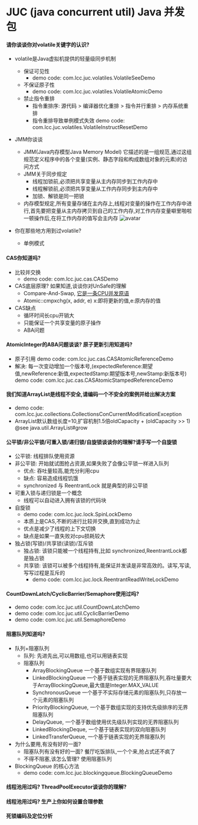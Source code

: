 # JUC (java concurrent util) Java 并发包

#### 请你谈谈你对volatile关键字的认识?
* volatile是Java虚拟机提供的轻量级同步机制
    * 保证可见性
        * demo code: com.lcc.juc.volatiles.VolatileSeeDemo
    * 不保证原子性
        * demo code: com.lcc.juc.volatiles.VolatileAtomicDemo
    * 禁止指令重排
        * 指令重排序: 源代码 > 编译器优化重排 > 指令并行重排 > 内存系统重排
        * 指令重排导致单例模式失效 demo code: com.lcc.juc.volatiles.VolatileInstructResetDemo
         
* JMM你谈谈
    * JMM(Java内存模型Java Memory Model) 它描述的是一组规范,通过这组规范定义程序中的各个变量(实例、静态字段和构成数组对象的元素)的访问方式
    * JMM关于同步规定
        * 线程加锁前,必须把共享变量从主内存同步到工作内存中
        * 线程解锁前,必须把共享变量从工作内存同步到主内存中
        * 加锁、解锁是同一把锁
    * 内存模型规定,所有变量存储在主内存上,线程对变量的操作在工作内存中进行,首先要把变量从主内存拷贝到自己的工作内存,对工作内存变量噼里啪啦一顿操作后,在将工作内存的值写会主内存
    ![avatar](https://pic2.zhimg.com/v2-7abd7500588012315f4f0e068e20e341_b.jpg)
        
* 你在那些地方用到过volatile? 
    * 单例模式
    

#### CAS你知道吗?
* 比较并交换
    * demo code: com.lcc.juc.cas.CASDemo 
* CAS底层原理? 如果知道,谈谈你对UnSafe的理解
    * Compare-And-Swap, [它是一条CPU并发原语](https://github.com/unofficial-openjdk/openjdk/blob/jdk8u/jdk8u/hotspot/src/share/vm/prims/unsafe.cpp#L1233)
    * Atomic::cmpxchg(x, addr, e) x:即将更新的值,e:原内存的值
* CAS缺点
    * 循环时间长cpu开销大
    * 只能保证一个共享变量的原子操作
    * ABA问题
        

#### AtomicInteger的ABA问题谈谈? 原子更新引用知道吗?
* 原子引用 demo code: com.lcc.juc.cas.CASAtomicReferenceDemo
* 解决: 每一次变动增加一个版本号,(expectedReference:期望值,newReference:新值,expectedStamp:期望版本号,newStamp:新版本号) demo code: com.lcc.juc.cas.CASAtomicStampedReferenceDemo


#### 我们知道ArrayList是线程不安全,请编码一个不安全的案例并给出解决方案
* demo code: com.lcc.juc.collections.CollectionsConCurrentModificationException
* ArrayList默认数组长度=10,扩容机制1.5倍oldCapacity + (oldCapacity >> 1) @see java.util.ArrayList#grow
        
        
#### 公平锁/非公平锁/可重入锁/递归锁/自旋锁谈谈你的理解?请手写一个自旋锁
* 公平锁: 线程排队使用资源
* 非公平锁: 开始就试图抢占资源,如果失败了会像公平锁一样进入队列
    * 优点: 吞吐量较高,能充分利用cpu
    * 缺点: 容易造成线程饥饿
    * synchronized 与 ReentrantLock 就是典型的非公平锁
* 可重入锁与递归锁是一个概念
    * 线程可以自动进入拥有该锁的代码块
* 自旋锁
    * demo code: com.lcc.juc.lock.SpinLockDemo
    * 本质上是CAS,不断的进行比较并交换,直到成功为止
    * 优点是减少了线程的上下文切换
    * 缺点是如果一直失败对cpu损耗较大
* 独占锁(写锁)/共享锁(读锁)/互斥锁
    * 独占锁: 该锁只能被一个线程持有,比如 synchronized,ReentrantLock都是独占锁
    * 共享锁: 该锁可以被多个线程持有,能保证并发读是非常高效的。读写,写读,写写过程是互斥的
        * demo code: com.lcc.juc.lock.ReentrantReadWriteLockDemo
  
 
#### CountDownLatch/CyclicBarrier/Semaphore使用过吗?
* demo code: com.lcc.juc.util.CountDownLatchDemo
* demo code: com.lcc.juc.util.CyclicBarrierDemo
* demo code: com.lcc.juc.util.SemaphoreDemo


#### 阻塞队列知道吗?
* 队列+阻塞队列
    * 队列: 先进先出,可以用数组,也可以用链表实现
    * 阻塞队列
        * ArrayBlockingQueue 一个基于数组实现有界阻塞队列
        * LinkedBlockingQueue 一个基于链表实现的无界阻塞队列,吞吐量要大于ArrayBlockingQueue,最大值是Integer.MAX_VALUE
        * SynchronousQueue 一个基于不实际存储元素的阻塞队列,只存放一个元素的阻塞队列
        * PriorityBlockingQueue, 一个基于数组实现的支持优先级排序的无界阻塞队列
        * DelayQueue, 一个基于数组使用优先级队列实现的无界阻塞队列
        * LinkedBlockingDeque, 一个基于链表实现的双向阻塞队列
        * LinkedTransferQueue, 一个基于链表实现的无界阻塞队列
* 为什么要用,有没有好的一面?
    * 阻塞队列有没有好的一面? 餐厅吃饭排队,一个个来,抢占式还不疯了
    * 不得不阻塞,该怎么管理? 使用阻塞队列
* BlockingQueue 的核心方法
    * demo code: com.lcc.juc.blockingqueue.BlockingQueueDemo




#### 线程池用过吗? ThreadPoolExecutor谈谈你的理解?


#### 线程池用过吗? 生产上你如何设置合理参数


#### 死锁编码及定位分析



